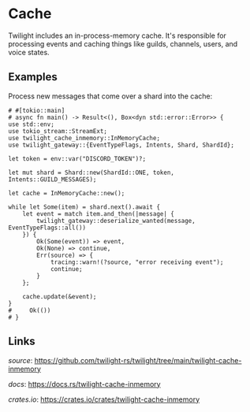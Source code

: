 # Cache

Twilight includes an in-process-memory cache. It's responsible for processing
events and caching things like guilds, channels, users, and voice states.


## Examples

Process new messages that come over a shard into the cache:

```rust,no_run
# #[tokio::main]
# async fn main() -> Result<(), Box<dyn std::error::Error>> {
use std::env;
use tokio_stream::StreamExt;
use twilight_cache_inmemory::InMemoryCache;
use twilight_gateway::{EventTypeFlags, Intents, Shard, ShardId};

let token = env::var("DISCORD_TOKEN")?;

let mut shard = Shard::new(ShardId::ONE, token, Intents::GUILD_MESSAGES);

let cache = InMemoryCache::new();

while let Some(item) = shard.next().await {
    let event = match item.and_then(|message| {
        twilight_gateway::deserialize_wanted(message, EventTypeFlags::all())
    }) {
        Ok(Some(event)) => event,
        Ok(None) => continue,
        Err(source) => {
            tracing::warn!(?source, "error receiving event");
            continue;
        }
    };

    cache.update(&event);
}
#     Ok(())
# }
```

## Links

*source*: <https://github.com/twilight-rs/twilight/tree/main/twilight-cache-inmemory>

*docs*: <https://docs.rs/twilight-cache-inmemory>

*crates.io*: <https://crates.io/crates/twilight-cache-inmemory>
